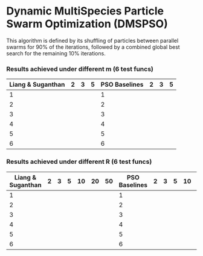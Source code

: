 # Dynamic MultiSpecies Particle Swarm Optimization (DMSPSO)

This algorithm is defined by its shuffling of particles between parallel swarms for 90% of the iterations, followed by a combined global best search for the remaining 10% iterations. 

### Results achieved under different m (6 test funcs)
| Liang & Suganthan  |  2 | 3 |  5 | PSO Baselines   | 2  | 3  | 5 |
|---                 |---|---|---|---              |---|---| ---|
|  1 |   |   |   |  1| | | |
|  2 |   |   |   |  2  | | | |
|  3 |   |   |   |  3 | | | |
|  4 |   |   |   |  4| | | |
|  5 |   |   |   |  5  | | | |
|  6 |   |   |   |  6 | | | |

### Results achieved under different R (6 test funcs)
| Liang & Suganthan  |  2 | 3 |  5 | 10 | 20 | 50 | PSO Baselines   | 2  | 3  | 5 | 10 | 20 | 50|
|---|---|---|---|---|---|---|---|---|---|---|---|---|---|
|  1 |   |   |   |  | | | 1 | | | | | | |
|  2 |   |   |   |  | | | 2 | | | | | | |
|  3 |   |   |   |  | | | 3 | | | | | | |
|  4 |   |   |   |  | | | 4 | | | | | | |
|  5 |   |   |   |  | | | 5 | | | | | | |
|  6 |   |   |   |  | | | 6 | | | | | | |

